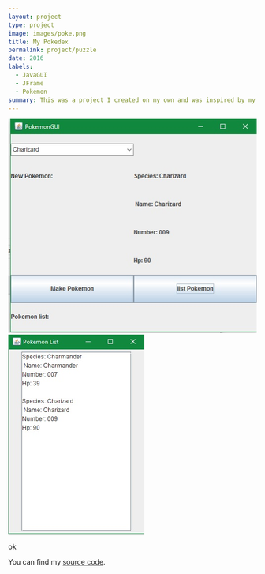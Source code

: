 ```yaml
---
layout: project
type: project
image: images/poke.png
title: My Pokedex 
permalink: project/puzzle
date: 2016
labels:
  - JavaGUI	
  - JFrame
  - Pokemon
summary: This was a project I created on my own and was inspired by my friend's homework.
---
```


<img class="8p" src="/images/poke2.jpg">
<img class="8p" src="/images/poke1.jpg">

ok 

You can find my [source code](https://github.com/yizanchen/pokemangui).
